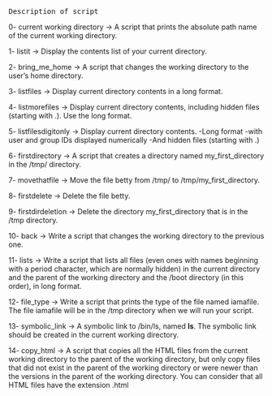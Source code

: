 <samp>Description of script</samp>

0- current working directory -> A script that prints the absolute path name of the current working directory.

1- listit -> Display the contents list of your current directory.

2- bring_me_home -> A script that changes the working directory to the user’s home directory.

3- listfiles -> Display current directory contents in a long format.

4- listmorefiles -> Display current directory contents, including hidden files (starting with .). Use the long format.

5- listfilesdigitonly -> Display current directory contents.
-Long format
-with user and group IDs displayed numerically
-And hidden files (starting with .)

6- firstdirectory -> A script that creates a directory named my_first_directory in the /tmp/ directory.

7- movethatfile -> Move the file betty from /tmp/ to /tmp/my_first_directory.

8- firstdelete -> Delete the file betty.

9- firstdirdeletion -> Delete the directory my_first_directory that is in the /tmp directory.

10- back -> Write a script that changes the working directory to the previous one.

11- lists -> Write a script that lists all files (even ones with names beginning with a period character, which are normally hidden) in the current directory and the parent of the working directory and the /boot directory (in this order), in long format.

12- file_type -> Write a script that prints the type of the file named iamafile. The file iamafile will be in the /tmp directory when we will run your script.

13- symbolic_link -> A symbolic link to /bin/ls, named __ls__. The symbolic link should be created in the current working directory.

14- copy_html -> A script that copies all the HTML files from the current working directory to the parent of the working directory, but only copy files that did not exist in the parent of the working directory or were newer than the versions in the parent of the working directory.
You can consider that all HTML files have the extension .html

